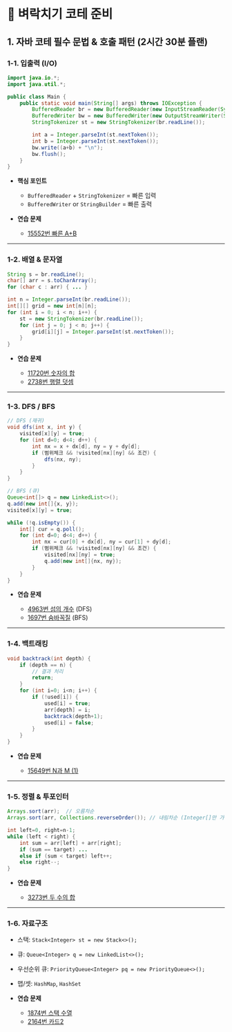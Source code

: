 # 📖 벼락치기 코테 준비

## 1. 자바 코테 필수 문법 & 호출 패턴 (2시간 30분 플랜)

### 1-1. 입출력 (I/O)

```java
import java.io.*;
import java.util.*;

public class Main {
    public static void main(String[] args) throws IOException {
        BufferedReader br = new BufferedReader(new InputStreamReader(System.in));
        BufferedWriter bw = new BufferedWriter(new OutputStreamWriter(System.out));
        StringTokenizer st = new StringTokenizer(br.readLine());

        int a = Integer.parseInt(st.nextToken());
        int b = Integer.parseInt(st.nextToken());
        bw.write((a+b) + "\n");
        bw.flush();
    }
}
```

* **핵심 포인트**

    * `BufferedReader` + `StringTokenizer` = 빠른 입력
    * `BufferedWriter` or `StringBuilder` = 빠른 출력

* **연습 문제**

    * [15552번 빠른 A+B](https://www.acmicpc.net/problem/15552)

---

### 1-2. 배열 & 문자열

```java
String s = br.readLine();
char[] arr = s.toCharArray();
for (char c : arr) { ... }
```

```java
int n = Integer.parseInt(br.readLine());
int[][] grid = new int[n][n];
for (int i = 0; i < n; i++) {
    st = new StringTokenizer(br.readLine());
    for (int j = 0; j < n; j++) {
        grid[i][j] = Integer.parseInt(st.nextToken());
    }
}
```

* **연습 문제**

    * [11720번 숫자의 합](https://www.acmicpc.net/problem/11720)
    * [2738번 행렬 덧셈](https://www.acmicpc.net/problem/2738)

---

### 1-3. DFS / BFS

```java
// DFS (재귀)
void dfs(int x, int y) {
    visited[x][y] = true;
    for (int d=0; d<4; d++) {
        int nx = x + dx[d], ny = y + dy[d];
        if (범위체크 && !visited[nx][ny] && 조건) {
            dfs(nx, ny);
        }
    }
}
```

```java
// BFS (큐)
Queue<int[]> q = new LinkedList<>();
q.add(new int[]{x, y});
visited[x][y] = true;

while (!q.isEmpty()) {
    int[] cur = q.poll();
    for (int d=0; d<4; d++) {
        int nx = cur[0] + dx[d], ny = cur[1] + dy[d];
        if (범위체크 && !visited[nx][ny] && 조건) {
            visited[nx][ny] = true;
            q.add(new int[]{nx, ny});
        }
    }
}
```

* **연습 문제**

    * [4963번 섬의 개수](https://www.acmicpc.net/problem/4963) (DFS)
    * [1697번 숨바꼭질](https://www.acmicpc.net/problem/1697) (BFS)

---

### 1-4. 백트래킹

```java
void backtrack(int depth) {
    if (depth == n) {
        // 결과 처리
        return;
    }
    for (int i=0; i<n; i++) {
        if (!used[i]) {
            used[i] = true;
            arr[depth] = i;
            backtrack(depth+1);
            used[i] = false;
        }
    }
}
```

* **연습 문제**

    * [15649번 N과 M (1)](https://www.acmicpc.net/problem/15649)

---

### 1-5. 정렬 & 투포인터

```java
Arrays.sort(arr);  // 오름차순
Arrays.sort(arr, Collections.reverseOrder()); // 내림차순 (Integer[]만 가능)
```

```java
int left=0, right=n-1;
while (left < right) {
    int sum = arr[left] + arr[right];
    if (sum == target) ...
    else if (sum < target) left++;
    else right--;
}
```

* **연습 문제**

    * [3273번 두 수의 합](https://www.acmicpc.net/problem/3273)

---

### 1-6. 자료구조

* 스택: `Stack<Integer> st = new Stack<>();`

* 큐: `Queue<Integer> q = new LinkedList<>();`

* 우선순위 큐: `PriorityQueue<Integer> pq = new PriorityQueue<>();`

* 맵/셋: `HashMap`, `HashSet`

* **연습 문제**

    * [1874번 스택 수열](https://www.acmicpc.net/problem/1874)
    * [2164번 카드2](https://www.acmicpc.net/problem/2164)
